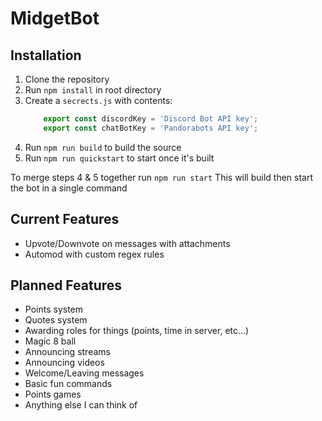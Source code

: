 # MidgetBot
Installation
-----
1. Clone the repository
2. Run `npm install` in root directory
3. Create a `secrects.js` with contents:
    ```js
        export const discordKey = 'Discord Bot API key';
        export const chatBotKey = 'Pandorabots API key';
     ```
4. Run `npm run build` to build the source
5. Run `npm run quickstart` to start once it's built

To merge steps 4 & 5 together run `npm run start` This will build then start the bot in a single command

Current Features
-----
- Upvote/Downvote on messages with attachments
- Automod with custom regex rules

Planned Features
-----
- Points system
- Quotes system
- Awarding roles for things (points, time in server, etc...)
- Magic 8 ball
- Announcing streams
- Announcing videos
- Welcome/Leaving messages
- Basic fun commands
- Points games
- Anything else I can think of

